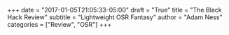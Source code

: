 +++
date = "2017-01-05T21:05:33-05:00"
draft = "True"
title = "The Black Hack Review"
subtitle = "Lightweight OSR Fantasy"
author = "Adam Ness"
categories = ["Review", "OSR"]
+++

